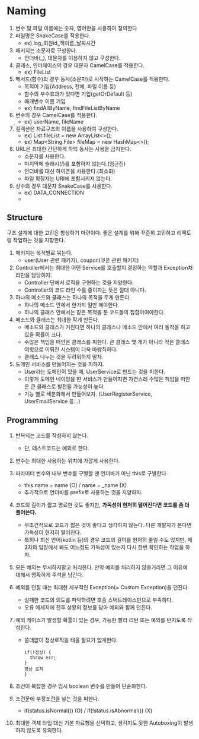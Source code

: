 # Naming

1. 변수 및 파일 이름에는 숫자, 영어만을 사용하여 정의한다
2. 파일명은 SnakeCase를 적용한다.
    - ex) log_회원id_책이름_날짜시간
3. 패키지는 소문자로 구성한다.
    - 언더바(_), 대문자를 이용하지 않고 구성한다.
4. 클래스, 인터페이스의 경우 대문자 CamelCase를 적용한다.
    - ex) FileList
5. 메서드(함수)의 경우 동사(소문자)로 시작하는 CamelCase를 적용한다.
    - 목적어 기입(Address, 전체, 파일 이름 등)
    - 함수의 부수효과가 있다면 기입(getOrDefault 등)
    - 매개변수 이름 기입
    - ex) findAllByName, findFileListByName
6. 변수의 경우 CamelCase를 적용한다.
    - ex) userName, fileName
7. 컬렉션은 자료구조의 이름을 사용하여 구성한다.
    - ex) List<File> fileList = new ArrayList<>();
    - ex) Map<String.File> fileMap = new HashMap<>();
8. URL은 최대한 간단하게 하되 동사는 사용을 금지한다.
    - 소문자를 사용한다.
    - 마지막에 슬래시(/)를 포함하지 않는다.(엄근진)
    - 언더바를 대신 하이픈을 사용한다.(최소화)
    - 파일 확장자는 URI에 포함시키지 않는다.
9. 상수의 경우 대문자 SnakeCase를 사용한다.
    - ex) DATA_CONNECTION
    - 

## Structure

구조 설계에 대한 고민은 항상하기 마련이다. 좋은 설계를 위해 꾸준히 고민하고 리팩토링 작업하는 것을 지향한다.

1. 패키지는 목적별로 묶는다.
    - user(User 관련 패키지), coupon(쿠폰 관련 패키지)
2. Controller에서는 최대한 어떤 Service를 호출할지 결정하는 역할과 Exception처리만을 담당하자.
    - Controller 단에서 로직을 구현하는 것을 지양한다.
    - Controller의 코드 라인 수를 줄이자는 뜻은 절대 아니다.
3. 하나의 메소드와 클래스는 하나의 목적을 두게 만든다.
    - 하나의 메소드 안에서 한가지 일만 해야한다.
    - 하나의 클래스 안에서는 같은 목적을 둔 코드들의 집합이여야한다.
4. 메소드와 클래스는 최대한 작게 만든다.
    - 메소드와 클래스가 커진다면 하나의 클래스나 메소드 안에서 여러 동작을 하고 있을 확률이 크다.
    - 수많은 책임을 떠안은 클래스를 피한다. 큰 클래스 몇 개가 아니라 작은 클래스 여럿으로 이뤄진 시스템이 더욱 바람직하다.
    - 클래스 나누는 것을 두려워하지 말자.
5. 도메인 서비스를 만들어지는 것을 피하자.
    - User라는 도메인이 있을 때, UserService로 만드는 것을 피한다.
    - 이렇게 도메인 네이밍을 딴 서비스가 만들어지면 자연스레 수많은 책임을 떠안은 큰 클래스로 발전될 가능성이 높다.
    - 기능 별로 세분화해서 만들어보자. (UserRegisterService, UserEmailService 등...)

## Programming

1. 반복되는 코드를 작성하지 않는다.
    - 단, 테스트코드는 예외로 한다.
2. 변수는 최대한 사용하는 위치에 가깝게 사용한다.
3. 파라미터 변수와 내부 변수를 구별할 땐 언더바가 아닌 this로 구별한다.
    - this.name = name (O) / name = _name (X)
    - 추가적으로 언더바를 prefix로 사용하는 것을 지양하자.
4. 코드의 길이가 짧고 명료한 것도 좋지만, **가독성이 현저히 떨어진다면 코드를 좀 더 풀어쓴다.**
    - 무조건적으로 코드가 짧은 것이 좋다고 생각하지 않는다. 다른 개발자가 본다면 가독성이 현저히 떨어진다.
    - 특히나 최신 언어(kotlin 등)의 경우 코드의 길이를 현저히 줄일 수도 있지만, 제3자의 입장에서 봐도 어느정도 가독성이 있는지 다시 한번 확인하는 작업을 하자.
5. 모든 예외는 무시하지말고 처리한다. 만약 예외를 처리하지 않을거라면 그 이유에 대해서 명확하게 주석을 남긴다.
6. 예외를 던질 때는 최대한 세부적인 Exception(= Custom Exception)을 던진다.
    - 실패한 코드의 의도를 파악하려면 호출 스택트레이스만으로 부족하다.
    - 오류 메세지에 전후 상황의 정보를 담아 예외와 함께 던진다.
7. 예외 케이스가 발생할 확률이 있는 경우, 가능한 빨리 리턴 또는 예외를 던지도록 작성한다.
    - 쓸데없이 정상로직을 태울 필요가 없게한다.

        ```
        if(!정상) {
          throw err;
        }
        정상 로직
        }
        ```

8. 조건이 복잡한 경우 임시 boolean 변수를 만들어 단순화한다.
9. 조건문에 부정조건을 넣는 것을 피한다.
    - if(status.isNormal()) (O) / if(!status.isAbnormal()) (X)
10. 최대한 객체 타입 대신 기본 자료형을 선택하고, 생각지도 못한 Autoboxing이 발생하지 않도록 유의한다.